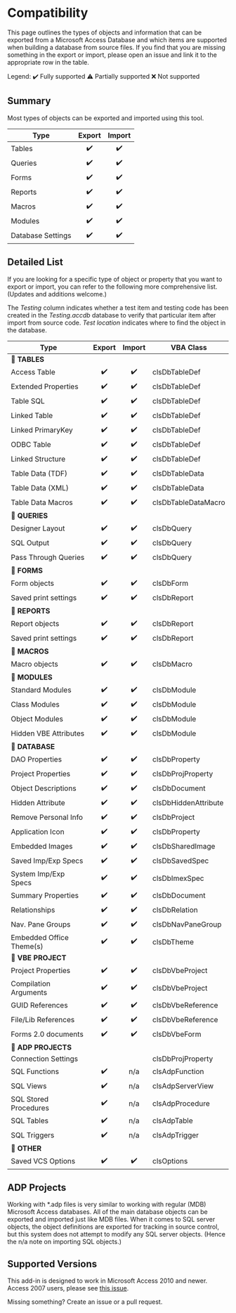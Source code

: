 # Compatibility
This page outlines the types of objects and information that can be exported from a Microsoft Access Database and which items are supported when building a database from source files. If you find that you are missing something in the export or import, please open an issue and link it to the appropriate row in the table.

Legend: ✔️ Fully supported ⚠️ Partially supported ❌ Not supported

## Summary
Most types of objects can be exported and imported using this tool.

|Type     |Export|Import|
|---------|:----:|:----:|
|Tables   |✔️|✔️|
|Queries  |✔️|✔️|
|Forms    |✔️|✔️|
|Reports  |✔️|✔️|
|Macros   |✔️|✔️|
|Modules  |✔️|✔️|
|Database Settings|✔️|✔️|

## Detailed List

If you are looking for a specific type of object or property that you want to export or import, you can refer to the following more comprehensive list. (Updates and additions welcome.)

The *Testing* column indicates whether a test item and testing code has been created in the *Testing.accdb* database to verify that particular item after import from source code. *Test location* indicates where to find the object in the database.

|Type                     |Export|Import|VBA Class|
|-------------------------|:----:|:----:|---------|
|💼 **TABLES**
|Access Table             |✔️|✔️|clsDbTableDef
|Extended Properties      |✔️|✔️|clsDbTableDef
|Table SQL                |✔️|✔️|clsDbTableDef
|Linked Table             |✔️|✔️|clsDbTableDef
|Linked PrimaryKey        |✔️|✔️|clsDbTableDef
|ODBC Table               |✔️|✔️|clsDbTableDef
|Linked Structure         |✔️|✔️|clsDbTableDef
|Table Data (TDF)         |✔️|✔️|clsDbTableData
|Table Data (XML)         |✔️|✔️|clsDbTableData
|Table Data Macros        |✔️|✔️|clsDbTableDataMacro
|💼 **QUERIES**
|Designer Layout          |✔️|✔️|clsDbQuery
|SQL Output               |✔️|✔️|clsDbQuery
|Pass Through Queries     |✔️|✔️|clsDbQuery
|💼 **FORMS**
|Form objects             |✔️|✔️|clsDbForm
|Saved print settings     |✔️|✔️|clsDbReport|Optional
|💼 **REPORTS**
|Report objects           |✔️|✔️|clsDbReport
|Saved print settings     |✔️|✔️|clsDbReport|Optional
|💼 **MACROS**
|Macro objects            |✔️|✔️|clsDbMacro
|💼 **MODULES**
|Standard Modules         |✔️|✔️|clsDbModule
|Class Modules            |✔️|✔️|clsDbModule
|Object Modules           |✔️|✔️|clsDbModule
|Hidden VBE Attributes    |✔️|✔️|clsDbModule
|💼 **DATABASE**
|DAO Properties           |✔️|✔️|clsDbProperty
|Project Properties       |✔️|✔️|clsDbProjProperty
|Object Descriptions      |✔️|✔️|clsDbDocument
|Hidden Attribute         |✔️|✔️|clsDbHiddenAttribute
|Remove Personal Info     |✔️|✔️|clsDbProject
|Application Icon         |✔️|✔️|clsDbProperty
|Embedded Images          |✔️|✔️|clsDbSharedImage
|Saved Imp/Exp Specs      |✔️|✔️|clsDbSavedSpec
|System Imp/Exp Specs     |✔️|✔️|clsDbImexSpec
|Summary Properties       |✔️|✔️|clsDbDocument
|Relationships            |✔️|✔️|clsDbRelation
|Nav. Pane Groups         |✔️|✔️|clsDbNavPaneGroup
|Embedded Office Theme(s) |✔️|✔️|clsDbTheme
|💼 **VBE PROJECT**
|Project Properties       |✔️|✔️|clsDbVbeProject
|Compilation Arguments    |✔️|✔️|clsDbVbeProject
|GUID References          |✔️|✔️|clsDbVbeReference
|File/Lib References      |✔️|✔️|clsDbVbeReference
|Forms 2.0 documents      |✔️|✔️|clsDbVbeForm
|💼 **ADP PROJECTS**
|Connection Settings      |||clsDbProjProperty
|SQL Functions            |✔️|n/a|clsAdpFunction
|SQL Views                |✔️|n/a|clsAdpServerView
|SQL Stored Procedures    |✔️|n/a|clsAdpProcedure
|SQL Tables               |✔️|n/a|clsAdpTable
|SQL Triggers             |✔️|n/a|clsAdpTrigger
|💼 **OTHER**
|Saved VCS Options        |✔️|✔️|clsOptions


## ADP Projects

Working with *.adp files is very similar to working with regular (MDB) Microsoft Access databases. All of the main database objects can be exported and imported just like MDB files. When it comes to SQL server objects, the object definitions are exported for tracking in source control, but this system does not attempt to modify any SQL server objects. (Hence the n/a note on importing SQL objects.)

## Supported Versions
This add-in is designed to work in Microsoft Access 2010 and newer. Access 2007 users, please see [this issue](https://github.com/joyfullservice/msaccess-vcs-addin/issues/464).

Missing something? Create an issue or a pull request.